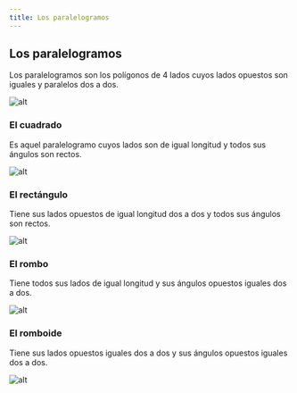 ```yaml
---
title: Los paralelogramos
---
```


## Los paralelogramos

Los paralelogramos son los polígonos de 4 lados cuyos lados opuestos son iguales y paralelos dos a dos.


![alt]({{site.baseurl}}/img/01_tri.PNG)
### El cuadrado

Es aquel paralelogramo cuyos lados son de igual longitud y todos sus ángulos son rectos.

![alt]({{site.baseurl}}/img/02_cuadr.PNG)
### El rectángulo

Tiene sus lados opuestos de igual longitud dos a dos y todos sus ángulos son rectos.

![alt]({{site.baseurl}}/img/01_tri.PNG)
### El rombo

Tiene todos sus lados de igual longitud y sus ángulos opuestos iguales dos a dos.
 
 ![alt]({{site.baseurl}}/img/romb.PNG)
### El romboide

Tiene sus lados opuestos iguales dos a dos y sus ángulos opuestos iguales dos a dos.

![alt]({{site.baseurl}}/img/romboide.PNG)